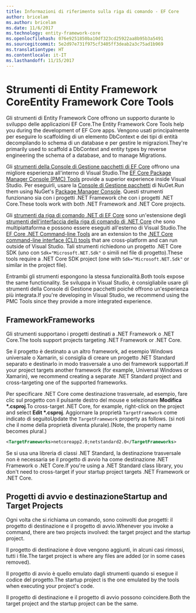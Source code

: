 ```yaml
---
title: Informazioni di riferimento sulla riga di comando - EF Core
author: bricelam
ms.author: bricelam
ms.date: 11/6/2017
ms.technology: entity-framework-core
ms.openlocfilehash: 076e9251850ba10df323cd25922aa8b95b3a5491
ms.sourcegitcommit: 5e2d97e731f975cf3405ff3deab2a3c75ad1b969
ms.translationtype: HT
ms.contentlocale: it-IT
ms.lasthandoff: 11/15/2017
---
```

<a name="entity-framework-core-tools"></a><span data-ttu-id="aff43-102">Strumenti di Entity Framework Core</span><span class="sxs-lookup"><span data-stu-id="aff43-102">Entity Framework Core Tools</span></span>
===========================
<span data-ttu-id="aff43-103">Gli strumenti di Entity Framework Core offrono un supporto durante lo sviluppo delle applicazioni EF Core.</span><span class="sxs-lookup"><span data-stu-id="aff43-103">The Entity Framework Core Tools help you during the development of EF Core apps.</span></span> <span data-ttu-id="aff43-104">Vengono usati principalmente per eseguire lo scaffolding di un elemento DbContext e dei tipi di entità decompilando lo schema di un database e per gestire le migrazioni.</span><span class="sxs-lookup"><span data-stu-id="aff43-104">They're primarily used to scaffold a DbContext and entity types by reverse engineering the schema of a database, and to manage Migrations.</span></span>

<span data-ttu-id="aff43-105">Gli [strumenti della Console di Gestione pacchetti di EF Core][1] offrono una migliore esperienza all'interno di Visual Studio.</span><span class="sxs-lookup"><span data-stu-id="aff43-105">The [EF Core Package Manager Console (PMC) Tools][1] provide a superior experience inside Visual Studio.</span></span> <span data-ttu-id="aff43-106">Per eseguirli, usare la [Console di Gestione pacchetti][2] di NuGet.</span><span class="sxs-lookup"><span data-stu-id="aff43-106">Run them using NuGet's [Package Manager Console][2].</span></span> <span data-ttu-id="aff43-107">Questi strumenti funzionano sia con i progetti .NET Framework che con i progetti .NET Core.</span><span class="sxs-lookup"><span data-stu-id="aff43-107">These tools work with both .NET Framework and .NET Core projects.</span></span>

<span data-ttu-id="aff43-108">Gli [strumenti da riga di comando .NET di EF Core][3] sono un'estensione degli [strumenti dell'interfaccia della riga di comando di .NET Core][4] che sono multipiattaforma e possono essere eseguiti all'esterno di Visual Studio.</span><span class="sxs-lookup"><span data-stu-id="aff43-108">The [EF Core .NET Command-line Tools][3] are an extension to the [.NET Core command-line interface (CLI) tools][4] that are cross-platform and can run outside of Visual Studio.</span></span> <span data-ttu-id="aff43-109">Tali strumenti richiedono un progetto .NET Core SDK (uno con `Sdk="Microsoft.NET.Sdk"` o simili nel file di progetto).</span><span class="sxs-lookup"><span data-stu-id="aff43-109">These tools require a .NET Core SDK project (one with `Sdk="Microsoft.NET.Sdk"` or similar in the project file).</span></span>

<span data-ttu-id="aff43-110">Entrambi gli strumenti espongono la stessa funzionalità.</span><span class="sxs-lookup"><span data-stu-id="aff43-110">Both tools expose the same functionality.</span></span> <span data-ttu-id="aff43-111">Se sviluppa in Visual Studio, è consigliabile usare gli strumenti della Console di Gestione pacchetti poiché offrono un'esperienza più integrata.</span><span class="sxs-lookup"><span data-stu-id="aff43-111">If you're developing in Visual Studio, we recommend using the PMC Tools since they provide a more integrated experience.</span></span>

<a name="frameworks"></a><span data-ttu-id="aff43-112">Framework</span><span class="sxs-lookup"><span data-stu-id="aff43-112">Frameworks</span></span>
----------
<span data-ttu-id="aff43-113">Gli strumenti supportano i progetti destinati a .NET Framework o .NET Core.</span><span class="sxs-lookup"><span data-stu-id="aff43-113">The tools support projects targeting .NET Framework or .NET Core.</span></span>

<span data-ttu-id="aff43-114">Se il progetto è destinato a un altro framework, ad esempio Windows universale o Xamarin, si consiglia di creare un progetto .NET Standard separato e destinarlo in modo trasversale a uno dei framework supportati.</span><span class="sxs-lookup"><span data-stu-id="aff43-114">If your project targets another framework (for example, Universal Windows or Xamarin), we recommend creating a separate .NET Standard project and cross-targeting one of the supported frameworks.</span></span>

<span data-ttu-id="aff43-115">Per specificare .NET Core come destinazione trasversale, ad esempio, fare clic sul progetto con il pulsante destro del mouse e selezionare **Modifica \*.csproj**.</span><span class="sxs-lookup"><span data-stu-id="aff43-115">To cross-target .NET Core, for example, right-click on the project and select **Edit \*.csproj**.</span></span> <span data-ttu-id="aff43-116">Aggiornare la proprietà `TargetFramework` come indicato di seguito</span><span class="sxs-lookup"><span data-stu-id="aff43-116">Update the `TargetFramework` property as follows.</span></span> <span data-ttu-id="aff43-117">(si noti che il nome della proprietà diventa plurale).</span><span class="sxs-lookup"><span data-stu-id="aff43-117">(Note, the property name becomes plural.)</span></span>

``` xml
<TargetFrameworks>netcoreapp2.0;netstandard2.0</TargetFrameworks>
```

<span data-ttu-id="aff43-118">Se si usa una libreria di classi .NET Standard, la destinazione trasversale non è necessaria se il progetto di avvio ha come destinazione .NET Framework o .NET Core.</span><span class="sxs-lookup"><span data-stu-id="aff43-118">If you're using a .NET Standard class library, you don't need to cross-target if your startup project targets .NET Framework or .NET Core.</span></span>

<a name="startup-and-target-projects"></a><span data-ttu-id="aff43-119">Progetti di avvio e destinazione</span><span class="sxs-lookup"><span data-stu-id="aff43-119">Startup and Target Projects</span></span>
---------------------------
<span data-ttu-id="aff43-120">Ogni volta che si richiama un comando, sono coinvolti due progetti: il progetto di destinazione e il progetto di avvio.</span><span class="sxs-lookup"><span data-stu-id="aff43-120">Whenever you invoke a command, there are two projects involved: the target project and the startup project.</span></span>

<span data-ttu-id="aff43-121">Il progetto di destinazione è dove vengono aggiunti, in alcuni casi rimossi, tutti i file.</span><span class="sxs-lookup"><span data-stu-id="aff43-121">The target project is where any files are added (or in some cases removed).</span></span>

<span data-ttu-id="aff43-122">Il progetto di avvio è quello emulato dagli strumenti quando si esegue il codice del progetto.</span><span class="sxs-lookup"><span data-stu-id="aff43-122">The startup project is the one emulated by the tools when executing your project's code.</span></span>

<span data-ttu-id="aff43-123">Il progetto di destinazione e il progetto di avvio possono coincidere.</span><span class="sxs-lookup"><span data-stu-id="aff43-123">Both the target project and the startup project can be the same.</span></span>


  [1]: powershell.md
  [2]: https://docs.microsoft.com/nuget/tools/package-manager-console
  [3]: dotnet.md
  [4]: https://docs.microsoft.com/dotnet/core/tools/
